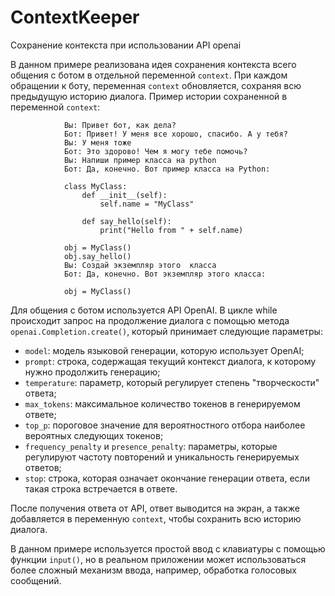 # ContextKeeper
Сохранение контекста при использовании API openai 


В данном примере реализована идея сохранения контекста всего общения с ботом в отдельной переменной `context`. При каждом обращении к боту, переменная `context` обновляется, сохраняя всю предыдущую историю диалога. Пример истории сохраненной
в переменной `context`:

				Вы: Привет бот, как дела?
				Бот: Привет! У меня все хорошо, спасибо. А у тебя?
				Вы: У меня тоже
				Бот: Это здорово! Чем я могу тебе помочь?
				Вы: Напиши пример класса на python
				Бот: Да, конечно. Вот пример класса на Python:
				
				class MyClass:
				    def __init__(self):
				        self.name = "MyClass"
				
				    def say_hello(self):
				        print("Hello from " + self.name)
				
				obj = MyClass()
				obj.say_hello()
				Вы: Создай экземпляр этого  класса
				Бот: Да, конечно. Вот экземпляр этого класса:
				
				obj = MyClass()

Для общения с ботом используется API OpenAI. В цикле while происходит запрос на продолжение диалога с помощью метода `openai.Completion.create()`, который принимает следующие параметры:

-   `model`: модель языковой генерации, которую использует OpenAI;
-   `prompt`: строка, содержащая текущий контекст диалога, к которому нужно продолжить генерацию;
-   `temperature`: параметр, который регулирует степень "творческости" ответа;
-   `max_tokens`: максимальное количество токенов в генерируемом ответе;
-   `top_p`: пороговое значение для вероятностного отбора наиболее вероятных следующих токенов;
-   `frequency_penalty` и `presence_penalty`: параметры, которые регулируют частоту повторений и уникальность генерируемых ответов;
-   `stop`: строка, которая означает окончание генерации ответа, если такая строка встречается в ответе.

После получения ответа от API, ответ выводится на экран, а также добавляется в переменную `context`, чтобы сохранить всю историю диалога.

В данном примере используется простой ввод с клавиатуры с помощью функции `input()`, но в реальном приложении может использоваться более сложный механизм ввода, например, обработка голосовых сообщений.  
